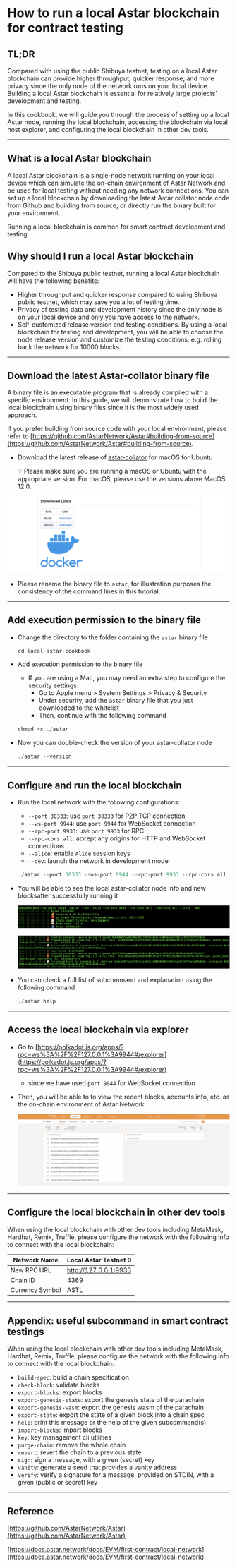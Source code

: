 # How to run a local Astar blockchain for contract testing

## TL;DR

Compared with using the public Shibuya testnet, testing on a local Astar blockchain can provide higher throughput, quicker response, and more privacy since the only node of the network runs on your local device. Building a local Astar blockchain is essential for relatively large projects’ development and testing.

In this cookbook, we will guide you through the process of setting up a local Astar node, running the local blockchain, accessing the blockchain via local host explorer, and configuring the local blockchain in other dev tools.

---

## What is a local Astar blockchain

A local Astar blockchain is a single-node network running on your local device which can simulate the on-chain environment of Astar Network and be used for local testing without needing any network connections. You can set up a local blockchain by downloading the latest Astar collator node code from Github and building from source, or directly run the binary built for your environment.

Running a local blockchain is common for smart contract development and testing.

## Why should I run a local Astar blockchain

Compared to the Shibuya public testnet, running a local Astar blockchain will have the following benefits:

- Higher throughput and quicker response compared to using Shibuya public testnet, which may save you a lot of testing time.
- Privacy of testing data and development history since the only node is on your local device and only you have access to the network.
- Self-customized release version and testing conditions. By using a local blockchain for testing and development, you will be able to choose the node release version and customize the testing conditions, e.g. rolling back the network for 10000 blocks.

---

## Download the latest Astar-collator binary file

A binary file is an executable program that is already compiled with a specific environment. In this guide, we will demonstrate how to build the local blockchain using binary files since it is the most widely used approach. 

If you prefer building from source code with your local environment, please refer to [https://github.com/AstarNetwork/Astar#building-from-source](https://github.com/AstarNetwork/Astar#building-from-source).

- Download the latest release of [astar-collator](https://github.com/AstarNetwork/Astar/releases) for macOS for Ubuntu
    
    <aside>
    💡 Please make sure you are running a macOS or Ubuntu with the appropriate version. For macOS, please use the versions above MacOS 12.0.
    
    </aside>
    

![Untitled](img-localchain-cookbook/Untitled.png)

- Please rename the binary file to `astar`, for illustration purposes the consistency of the command lines in this tutorial.

---

## Add execution permission to the binary file

- Change the directory to the folder containing the `astar` binary file
    
    ```jsx
    cd local-astar-cookbook
    ```
    
- Add execution permission to the binary file
    - If you are using a Mac, you may need an extra step to configure the security settings:
        - Go to Apple menu > System Settings > Privacy & Security
        - Under security, add the `astar` binary file that you just downloaded to the whitelist
        - Then, continue with the following command
    
    ```jsx
    chmod +x ./astar
    ```
    
- Now you can double-check the version of your astar-collator node
    
    ```jsx
    ./astar --version
    ```
    

---

## Configure and run the local blockchain

- Run the local network with the following configurations:
    - `--port 30333`: use `port 30333` for P2P TCP connection
    - `--ws-port 9944`: use `port 9944` for WebSocket connection
    - `--rpc-port 9933`: use `port 9933` for RPC
    - `--rpc-cors all`: accept any origins for HTTP and WebSocket connections
    - `--alice`: enable `Alice` session keys
    - `--dev`: launch the network in development mode
    
    ```jsx
    ./astar --port 30333 --ws-port 9944 --rpc-port 9933 --rpc-cors all --alice --dev
    ```
    
- You will be able to see the local astar-collator node info and new blocksafter successfully running it
    
    ![Untitled](img-localchain-cookbook/Untitled%201.png)
    
    ![Untitled](img-localchain-cookbook/Untitled%202.png)
    
- You can check a full list of subcommand and explanation using the following command
    
    ```jsx
    ./astar help
    ```
    

---

## Access the local blockchain via explorer

- Go to [https://polkadot.js.org/apps/?rpc=ws%3A%2F%2F127.0.0.1%3A9944#/explorer](https://polkadot.js.org/apps/?rpc=ws%3A%2F%2F127.0.0.1%3A9944#/explorer)
    - since we have used `port 9944` for WebSocket connection
- Then, you will be able to to view the recent blocks, accounts info, etc. as the on-chain environment of Astar Network
    
    ![Untitled](img-localchain-cookbook/Untitled%203.png)
    

---

## Configure the local blockchain in other dev tools

When using the local blockchain with other dev tools including MetaMask, Hardhat, Remix, Truffle, please configure the network with the following info to connect with the local blockchain:

| Network Name | Local Astar Testnet 0 |
| --- | --- |
| New RPC URL | http://127.0.0.1:9933 |
| Chain ID | 4369 |
| Currency Symbol | ASTL |

---

## Appendix: useful subcommand in smart contract testings

When using the local blockchain with other dev tools including MetaMask, Hardhat, Remix, Truffle, please configure the network with the following info to connect with the local blockchain:

- `build-spec`: build a chain specification
- `check-block`: validate blocks
- `export-blocks`: export blocks
- `export-genesis-state`: export the genesis state of the parachain
- `export-genesis-wasm`: export the genesis wasm of the parachain
- `export-state`: export the state of a given block into a chain spec
- `help`: print this message or the help of the given subcommand(s)
- `import-blocks`: import blocks
- `key`: key management cli utilities
- `purge-chain`: remove the whole chain
- `revert`: revert the chain to a previous state
- `sign`: sign a message, with a given (secret) key
- `vanity`: generate a seed that provides a vanity address
- `verify`: verify a signature for a message, provided on STDIN, with a given (public or secret) key

---

## Reference

[https://github.com/AstarNetwork/Astar](https://github.com/AstarNetwork/Astar)

[https://docs.astar.network/docs/EVM/first-contract/local-network](https://docs.astar.network/docs/EVM/first-contract/local-network)
